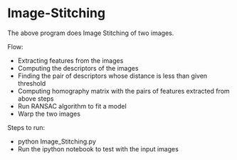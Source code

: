 # Image-Stitching

The above program does Image Stitching of two images.

Flow: 
  - Extracting features from the images
  - Computing the descriptors of the images
  - Finding the pair of descriptors whose distance is less than given threshold
  - Computing homography matrix with the pairs of features extracted from above steps
  - Run RANSAC algorithm to fit a model
  - Warp the two images
  
 Steps to run:
  - python Image_Stitching.py
  - Run the ipython notebook to test with the input images
